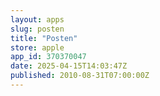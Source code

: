 ```yaml
---
layout: apps
slug: posten
title: "Posten"
store: apple
app_id: 370370047
date: 2025-04-15T14:03:47Z
published: 2010-08-31T07:00:00Z
---
```


